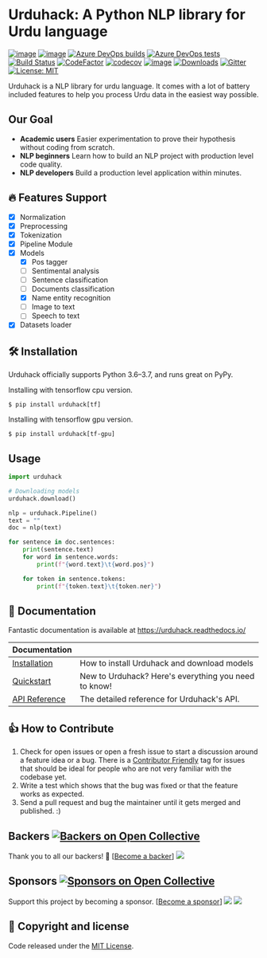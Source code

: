 # Urduhack: A Python NLP library for Urdu language

[![image](https://img.shields.io/pypi/pyversions/urduhack.svg)](https://pypi.org/project/urduhack/)
[![image](https://img.shields.io/pypi/v/urduhack.svg)](https://pypi.org/project/urduhack/)
[![Azure DevOps builds](https://img.shields.io/azure-devops/build/urduhack/urduhack/1?logo=azure-pipelines)](https://dev.azure.com/Urduhack/Urduhack/_build?definitionId=1)
[![Azure DevOps tests](https://img.shields.io/azure-devops/tests/urduhack/urduhack/1?logo=azure-pipelines)](https://dev.azure.com/Urduhack/Urduhack/_build?definitionId=1)
[![Build Status](https://img.shields.io/travis/urduhack/urduhack?label=linux%20build&logo=travis)](https://travis-ci.org/urduhack/urduhack)
[![CodeFactor](https://www.codefactor.io/repository/github/urduhack/urduhack/badge)](https://www.codefactor.io/repository/github/urduhack/urduhack)
[![codecov](https://codecov.io/gh/urduhack/urduhack/branch/master/graph/badge.svg)](https://codecov.io/gh/urduhack/urduhack)
[![image](https://img.shields.io/github/contributors/urduhack/urduhack.svg)](https://github.com/urduhack/urduhack/graphs/contributors)
[![Downloads](https://pepy.tech/badge/urduhack)](https://pepy.tech/project/urduhack)
[![Gitter](https://badges.gitter.im/urduhack/urduhack.svg)](https://gitter.im/urduhack)
[![License: MIT](https://img.shields.io/badge/license-MIT-blue.svg)](https://github.com/urduhack/urduhack/blob/master/LICENSE)

Urduhack is a NLP library for urdu language. It comes with a lot of battery included features to help you process Urdu
data in the easiest way possible.

Our Goal
--------

- **Academic users** Easier experimentation to prove their hypothesis without coding from scratch.
- **NLP beginners** Learn how to build an NLP project with production level code quality.
- **NLP developers** Build a production level application within minutes.

🔥 Features Support
-------------------
- [x] Normalization
- [x] Preprocessing
- [x] Tokenization
- [x] Pipeline Module
- [x] Models
  - [x] Pos tagger
  - [ ] Sentimental analysis
  - [ ] Sentence classification
  - [ ] Documents classification
  - [x] Name entity recognition
  - [ ] Image to text
  - [ ] Speech to text
- [x] Datasets loader

🛠 Installation
---------------
Urduhack officially supports Python 3.6–3.7, and runs great on PyPy.

Installing with tensorflow cpu version.
``` {.sourceCode .bash}
$ pip install urduhack[tf]
```

Installing with tensorflow gpu version.
``` {.sourceCode .bash}
$ pip install urduhack[tf-gpu]
```

Usage
-----

```python
import urduhack

# Downloading models
urduhack.download()

nlp = urduhack.Pipeline()
text = ""
doc = nlp(text)

for sentence in doc.sentences:
    print(sentence.text)
    for word in sentence.words:
        print(f"{word.text}\t{word.pos}")

    for token in sentence.tokens:
        print(f"{token.text}\t{token.ner}")
```

🔗 Documentation
----------------
Fantastic documentation is available at <https://urduhack.readthedocs.io/>

| Documentation   |                                                                |
| --------------- | -------------------------------------------------------------- |
| [Installation]  | How to install Urduhack and download models                    |
| [Quickstart]    | New to Urduhack? Here's everything you need to know!           |
| [API Reference] | The detailed reference for Urduhack's API.                     |

[Installation]: https://urduhack.readthedocs.io/en/stable/installation.html
[Quickstart]: https://urduhack.readthedocs.io/en/stable/quickstart/index.html
[Api reference]: https://urduhack.readthedocs.io/en/stable/reference/index.html



👍 How to Contribute
-----------------
1.  Check for open issues or open a fresh issue to start a discussion
    around a feature idea or a bug. There is a [Contributor Friendly](https://github.com/urduhack/urduhack/issues)
    tag for issues that should be ideal for people who are not very
    familiar with the codebase yet.
3.  Write a test which shows that the bug was fixed or that the feature
    works as expected.
4.  Send a pull request and bug the maintainer until it gets merged and
    published. :)


Backers [![Backers on Open Collective](https://opencollective.com/urduhack/backers/badge.svg)](#backers)
---------------------------------------------------------------------------------------------------------
Thank you to all our backers! 🙏 [[Become a backer](https://opencollective.com/urduhack#backer)]
<a href="https://opencollective.com/urduhack#backers" target="_blank"><img src="https://opencollective.com/urduhack/backers.svg?width=890"></a>

Sponsors [![Sponsors on Open Collective](https://opencollective.com/urduhack/sponsors/badge.svg)](#sponsors)
------------------------------------------------------------------------------------------------------------
Support this project by becoming a sponsor. [[Become a sponsor](https://opencollective.com/urduhack#sponsor)]
<a href="https://opencollective.com/urduhack/sponsor/0/website" target="_blank"><img src="https://opencollective.com/urduhack/sponsor/0/avatar.svg"></a>
<a href="https://opencollective.com/urduhack/sponsor/1/website" target="_blank"><img src="https://opencollective.com/urduhack/sponsor/1/avatar.svg"></a>

📝 Copyright and license
------------------------
Code released under the [MIT License](ttps://github.com/urduhack/urduhack/blob/master/LICENSE).